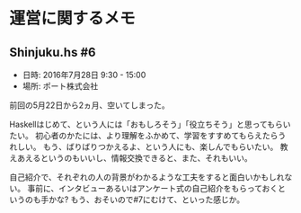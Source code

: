 運営に関するメモ
================

Shinjuku.hs #6
--------------

* 日時: 2016年7月28日 9:30 - 15:00
* 場所: ポート株式会社

前回の5月22日から2ヵ月、空いてしまった。

Haskellはじめて、という人には「おもしろそう」「役立ちそう」と思ってもらいたい。
初心者のかたには、より理解をふかめて、学習をすすめてもらえたらうれしい。
もう、ばりばりつかえるよ、という人にも、楽しんでもらいたい。
教えあえるというのもいいし、情報交換できると、また、それもいい。

自己紹介で、それぞれの人の背景がわかるような工夫をすると面白いかもしれない。
事前に、インタビューあるいはアンケート式の自己紹介をもらっておくというのも手かな?
もう、おそいので#7にむけて、といった感じか。
